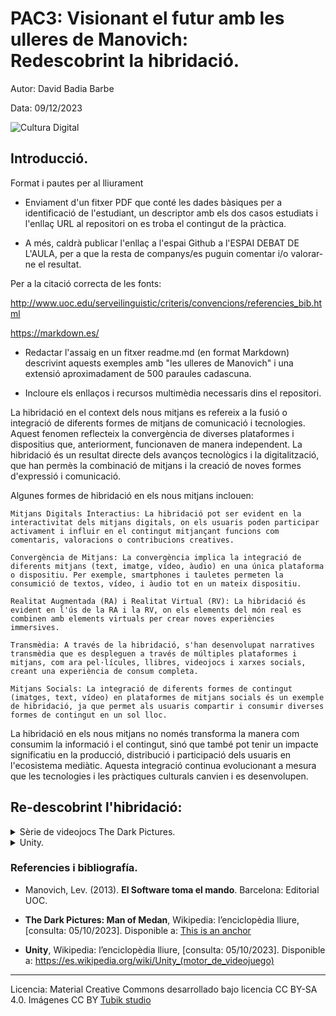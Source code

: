 # PAC3: Visionant el futur amb les ulleres de Manovich: <br> Redescobrint la hibridació.

Autor: David Badia Barbe

Data: 09/12/2023

![Cultura Digital](https://miro.medium.com/max/1400/0*9PyyNvrO2PcD3KuU.png) 





## Introducció.

Format i pautes per al lliurament 
- Enviament d'un fitxer PDF que conté les dades bàsiques per a identificació de l'estudiant, un descriptor amb els dos casos estudiats i l'enllaç URL al repositori on es troba el contingut de la pràctica.

- A més, caldrà publicar l'enllaç a l'espai Github a l'ESPAI DEBAT DE L'AULA, per a que la resta de companys/es puguin comentar i/o valorar-ne el resultat.

Per a la citació correcta de les fonts:

 http://www.uoc.edu/serveilinguistic/criteris/convencions/referencies_bib.html

https://markdown.es/
- Redactar l'assaig en un fitxer readme.md (en format Markdown) descrivint aquests exemples amb "les ulleres de Manovich" i una extensió aproximadament de 500 paraules cadascuna.

- Incloure els enllaços i recursos multimèdia necessaris dins el repositori.


La hibridació en el context dels nous mitjans es refereix a la fusió o integració de diferents formes de mitjans de comunicació i tecnologies. Aquest fenomen reflecteix la convergència de diverses plataformes i dispositius que, anteriorment, funcionaven de manera independent. La hibridació és un resultat directe dels avanços tecnològics i la digitalització, que han permès la combinació de mitjans i la creació de noves formes d'expressió i comunicació.

Algunes formes de hibridació en els nous mitjans inclouen:

    Mitjans Digitals Interactius: La hibridació pot ser evident en la interactivitat dels mitjans digitals, on els usuaris poden participar activament i influir en el contingut mitjançant funcions com comentaris, valoracions o contribucions creatives.

    Convergència de Mitjans: La convergència implica la integració de diferents mitjans (text, imatge, vídeo, àudio) en una única plataforma o dispositiu. Per exemple, smartphones i tauletes permeten la consumició de textos, vídeo, i àudio tot en un mateix dispositiu.

    Realitat Augmentada (RA) i Realitat Virtual (RV): La hibridació és evident en l'ús de la RA i la RV, on els elements del món real es combinen amb elements virtuals per crear noves experiències immersives.

    Transmèdia: A través de la hibridació, s'han desenvolupat narratives transmèdia que es despleguen a través de múltiples plataformes i mitjans, com ara pel·lícules, llibres, videojocs i xarxes socials, creant una experiència de consum completa.

    Mitjans Socials: La integració de diferents formes de contingut (imatges, text, vídeo) en plataformes de mitjans socials és un exemple de hibridació, ja que permet als usuaris compartir i consumir diverses formes de contingut en un sol lloc.

La hibridació en els nous mitjans no només transforma la manera com consumim la informació i el contingut, sinó que també pot tenir un impacte significatiu en la producció, distribució i participació dels usuaris en l'ecosistema mediàtic. Aquesta integració continua evolucionant a mesura que les tecnologies i les pràctiques culturals canvien i es desenvolupen.



## Re-descobrint l'hibridació: 
<details>
 <summary>Sèrie de videojocs The Dark Pictures.</summary>
 <br> 
 
 <img src="https://cdn11.bigcommerce.com/s-k0hjo2yyrq/images/stencil/1280x1280/products/1403/1037/The_Dark_Pictures_Anthology_Season_one_Packshot__13296.1680082390.jpg?c=1"  width="200px" height="250px" >

 <img src="https://i.blogs.es/fd8f41/little-hope/1366_2000.jpeg"  width="420px" height="250px" >
 
   Lorem ipsum dolor sit amet, consectetur adipiscing elit, sed do eiusmod tempor incididunt ut labore et dolore magna aliqua. Ut enim ad minim veniam, quis  nostrud exercitation ullamco laboris nisi ut aliquip ex ea commodo consequat. Duis aute irure dolor in reprehenderit in voluptate velit esse cillum dolore eu fugiat nulla pariatur. Excepteur sint occaecat cupidatat non proident, sunt in culpa qui officia deserunt mollit anim id est laborum.
</details>


<details>
 <summary>Unity.</summary>
 <br>
 <img src="https://1000logos.net/wp-content/uploads/2021/10/Unity-logo.png"  width="450px" height="250px" >

 <img src="https://gorealgames.com/wp-content/uploads/2022/05/unity-editor-1.jpeg"  width="420px" height="250px" >

 
   Unity: Creant Universos Digitals a la Punta dels Dits

La creació de móns virtuals ha transcendit les seves pròpies fronteres, obrint pas a noves oportunitats i experiències a través de la intersecció digital. En aquesta revolució, emergeix com una figura destacada Unity, una plataforma que va més enllà del simple desenvolupament de jocs per convertir-se en una eina versàtil per a la creació d'entorns digitals interactius.

El Llenguatge Universal de la Creació Digital

Unity actua com un llenguatge universal que transcendeix les barreres culturals i lingüístiques. Mitjançant una interfície visual intuitiva i eines potents, permet als creadors plasmar la seva imaginació en un món virtual compartit. Des de desenvolupadors de jocs fins a artistes visuals, Unity s'ha convertit en la paleta digital on es poden barrejar les tintes de la creativitat.

Un Punt de Trobada entre la Ciència i l'Art

A través de la lupa conceptual de Manovich, es pot apreciar com Unity es converteix en una intersecció entre la ciència i l'art digital. Els desenvolupadors utilitzen algoritmes complexos per crear simulacions realistes, mentre que els artistes exploren noves formes d'expressió visual. La seva naturalesa multidisciplinària converteix Unity en un camp de joc on els límits entre la lògica i la creativitat es difuminen.

La Democràcia de la Creació Digital

La facilitat d'ús de Unity fa que la creació digital sigui accessible a tothom, des de novells fins als veterans experimentats. Amb tutorials interactius i una comunitat activa, les "ulleres de Manovich" revelen un paisatge on la creació digital ja no és l'atzar d'uns pocs experts, sinó una oportunitat per a tothom per explorar i expressar-se.

Més Enllà dels Jocs: L'Aplicació Universal de Unity

Mentrestant, l'impacte d'Unity no es limita als jocs. La seva adaptabilitat s'estén a aplicacions educatives, simulacions empresarials i altres àmbits. A través d'aquesta visió, veiem com Unity es converteix en un conductor per a la innovació, connectant disciplines i obrint portes a noves formes d'aprenentatge i resolució de problemes.

La Transformació Social a través de la Realitat Virtual

Les funcions de realitat virtual de Unity transcendeixen la mera immersió per obrir la porta a noves formes d'activisme i conscienciació social. A través de les "ulleres de Manovich", veiem com aquesta plataforma no només crea universos digitals, sinó que també promou la reflexió i la consciència envers qüestions crucials de la nostra societat.

En resum, Unity no és simplement una eina de desenvolupament, sinó un portal cap a la creació i la connectivitat. A través de les "ulleres de Manovich", vislumbrem un futur on la creació digital no és només una expressió artística, sinó una part integral de la nostra experiència quotidiana.
</details>


### Referencies i bibliografía.

* Manovich, Lev. (2013). **El Software toma el mando**. Barcelona: Editorial UOC.
* **The Dark Pictures: Man of Medan**, Wikipedia: l’enciclopèdia lliure, [consulta: 05/10/2023]. Disponible a:
  <a id="custom-anchor" href="https://es.wikipedia.org/wiki/The_Dark_Pictures:_Man_of_Medan">This is an anchor</a>


* **Unity**, Wikipedia: l’enciclopèdia lliure, [consulta: 05/10/2023]. Disponible a:
https://es.wikipedia.org/wiki/Unity_(motor_de_videojuego)


----

Licencia: Material Creative Commons desarrollado bajo licencia CC BY-SA 4.0. Imágenes CC BY [Tubik studio](https://blog.tubikstudio.com/how-to-create-original-flat-illustrations-designers-tips/) 

